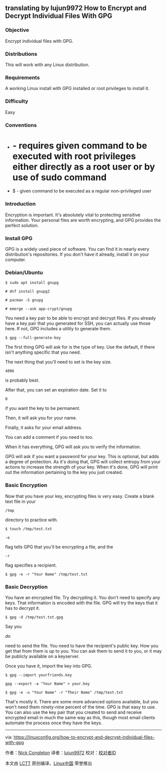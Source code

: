 translating by lujun9972
How to Encrypt and Decrypt Individual Files With GPG
------
### Objective

Encrypt individual files with GPG.

### Distributions

This will work with any Linux distribution.

### Requirements

A working Linux install with GPG installed or root privileges to install it.

### Difficulty

Easy

### Conventions

*   # - requires given command to be executed with root privileges either directly as a root user or by use of sudo command

*   $ - given command to be executed as a regular non-privileged user

### Introduction

Encryption is important. It's absolutely vital to protecting sensitive information. Your personal files are worth encrypting, and GPG provides the perfect solution.

### Install GPG

GPG is a widely used piece of software. You can find it in nearly every distribution's repositories. If you don't have it already, install it on your computer.

### Debian/Ubuntu

```
$ sudo apt install gnupg
```

```
# dnf install gnupg2
```

```
# pacman -S gnupg
```

```
# emerge --ask app-crypt/gnupg
```

You need a key pair to be able to encrypt and decrypt files. If you already have a key pair that you generated for SSH, you can actually use those here. If not, GPG includes a utility to generate them.

```
$ gpg --full-generate-key
```

The first thing GPG will ask for is the type of key. Use the default, if there isn't anything specific that you need.

The next thing that you'll need to set is the key size.

`4096`

is probably best.

After that, you can set an expiration date. Set it to

`0`

if you want the key to be permanent.

Then, it will ask you for your name.

Finally, it asks for your email address.

You can add a comment if you need to too.

When it has everything, GPG will ask you to verify the information.

GPG will ask if you want a password for your key. This is optional, but adds a degree of protection. As it's doing that, GPG will collect entropy from your actions to increase the strength of your key. When it's done, GPG will print out the information pertaining to the key you just created.

### Basic Encryption

Now that you have your key, encrypting files is very easy. Create a blank text file in your

`/tmp`

directory to practice with.

```
$ touch /tmp/test.txt
```
`-e`

flag tells GPG that you'll be encrypting a file, and the

`-r`

flag specifies a recipient.

```
$ gpg -e -r "Your Name" /tmp/test.txt
```

### Basic Decryption

You have an encrypted file. Try decrypting it. You don't need to specify any keys. That information is encoded with the file. GPG will try the keys that it has to decrypt it.

```
$ gpg -d /tmp/test.txt.gpg
```

Say you

 _do_ 

need to send the file. You need to have the recipient's public key. How you get that from them is up to you. You can ask them to send it to you, or it may be publicly available on a keyserver.

Once you have it, import the key into GPG.

```
$ gpg --import yourfriends.key
```

```
gpg --export -a "Your Name" > your.key
```

```
$ gpg -e -u "Your Name" -r "Their Name" /tmp/test.txt
```

That's mostly it. There are some more advanced options available, but you won't need them ninety-nine percent of the time. GPG is that easy to use. You can also use the key pair that you created to send and receive encrypted email in much the same way as this, though most email clients automate the process once they have the keys.

--------------------------------------------------------------------------------

via: https://linuxconfig.org/how-to-encrypt-and-decrypt-individual-files-with-gpg

作者：[Nick Congleton][a]
译者：[lujun9972](https://github.com/lujun9972)
校对：[校对者ID](https://github.com/校对者ID)

本文由 [LCTT](https://github.com/LCTT/TranslateProject) 原创编译，[Linux中国](https://linux.cn/) 荣誉推出

[a]:https://linuxconfig.org
